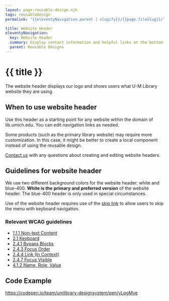 ```yaml
---
layout: page-reusable-design.njk
tags: reusableDesign
permalink: "{{eleventyNavigation.parent | slugify}}/{{page.fileSlug}}/"

title: Website Header
eleventyNavigation:
  key: Website Header
  summary: Display contact information and helpful links at the bottom of a website.
  parent: Reusable Designs
---
```


# {{ title }}

The website header displays our logo and shows users what U-M Library website they are using.

## When to use website header

Use this header as a starting point for any website within the domain of lib.umich.edu. You can edit navigation links as needed.

Some products (such as the primary library website) may require more customization. In this case, it might be better to create a local component instead of using the reusable design.

[Contact us](about/get-in-touch/) with any questions about creating and editing website headers.

## Guidelines for website header

We use two different background colors for the website header: white and blue-400. **White is the** **primary and preferred version** of the website header. The blue-400 header is only used in special circumstances.

Use of the website header requires use of the [skip link](/reusable-designs/skip-link/) to allow users to skip the menu with keyboard navigation.

### Relevant WCAG guidelines

* [1.1.1 Non-text Content](https://www.w3.org/WAI/WCAG22/Understanding/non-text-content)  
* [2.1 Keyboard](https://www.w3.org/WAI/WCAG22/Understanding/keyboard-accessible.html)  
* [2.4.1 Bypass Blocks](https://www.w3.org/WAI/WCAG22/Understanding/bypass-blocks)  
* [2.4.3 Focus Order](https://www.w3.org/WAI/WCAG22/Understanding/focus-order)  
* [2.4.4 Link (In Context)](https://www.w3.org/WAI/WCAG22/Understanding/link-purpose-in-context)  
* [2.4.7 Focus Visible](https://www.w3.org/WAI/WCAG22/Understanding/focus-visible)  
* [4.1.2 Name, Role, Value](https://www.w3.org/WAI/WCAG21/Understanding/name-role-value)

## Code Example

https://codepen.io/team/umlibrary-designsystem/pen/yLpgMve
